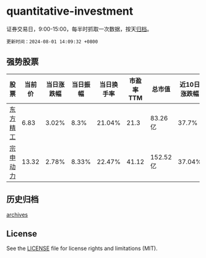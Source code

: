 # quantitative-investment

证券交易日，9:00-15:00，每半时抓取一次数据，按天[归档](archives)。

`更新时间：2024-08-01 14:09:32 +0800`

## 强势股票

|股票|当前价|当日涨跌幅|当日振幅|当日换手率|市盈率TTM|总市值|近10日涨跌幅|
|----|----|----|----|----|----|----|----|
|[东方精工](https://xueqiu.com/S/SZ002611)|6.83|3.02%|8.3%|21.04%|21.3|83.26亿|37.7%|
|[宗申动力](https://xueqiu.com/S/SZ001696)|13.32|2.78%|8.33%|22.47%|41.12|152.52亿|37.04%|

## 历史归档

[archives](archives)

## License

See the [LICENSE](LICENSE) file for license rights and limitations (MIT).